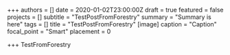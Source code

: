 +++
authors = []
date = 2020-01-02T23:00:00Z
draft = true
featured = false
projects = []
subtitle = "TestPostFromForestry"
summary = "Summary is here"
tags = []
title = "TestPostFromForestry"
[image]
caption = "Caption"
focal_point = "Smart"
placement = 0

+++
TestFromForestry